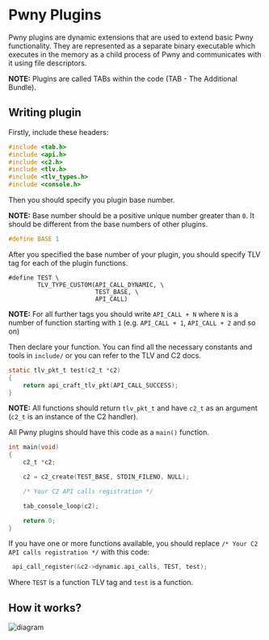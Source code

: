 # Pwny Plugins

Pwny plugins are dynamic extensions that are used to extend basic Pwny functionality. They are represented as a separate binary executable which executes in the memory as a child process of Pwny and communicates with it using file descriptors.

**NOTE:** Plugins are called TABs within the code (TAB - The Additional Bundle).

## Writing plugin

Firstly, include these headers:

```c
#include <tab.h>
#include <api.h>
#include <c2.h>
#include <tlv.h>
#include <tlv_types.h>
#include <console.h>
```

Then you should specify you plugin base number.

**NOTE:** Base number should be a positive unique number greater than `0`. It should be different from the base numbers of other plugins.

```c
#define BASE 1
```

After you specified the base number of your plugin, you should specify TLV tag for each of the plugin functions.

```
#define TEST \
        TLV_TYPE_CUSTOM(API_CALL_DYNAMIC, \
                        TEST_BASE, \
                        API_CALL)
```

**NOTE:** For all further tags you should write `API_CALL + N` where `N` is a number of function starting with `1` (e.g. `API_CALL + 1`, `API_CALL + 2` and so on)

Then declare your function. You can find all the necessary constants and tools in `include/` or you can refer to the TLV and C2 docs.

```c
static tlv_pkt_t test(c2_t *c2)
{
    return api_craft_tlv_pkt(API_CALL_SUCCESS);
}
```

**NOTE:** All functions should return `tlv_pkt_t` and have `c2_t` as an argument (`c2_t` is an instance of the C2 handler).

All Pwny plugins should have this code as a `main()` function.

```c
int main(void)
{
    c2_t *c2;

    c2 = c2_create(TEST_BASE, STDIN_FILENO, NULL);

    /* Your C2 API calls registration */

    tab_console_loop(c2);

    return 0;
}
```

If you have one or more functions available, you should replace `/* Your C2 API calls registration */` with this code:

```c
 api_call_register(&c2->dynamic.api_calls, TEST, test);
```

Where `TEST` is a function TLV tag and `test` is a function.

## How it works?

![diagram](https://github.com/EntySec/Pwny/tree/main/docs/tabs.png)
